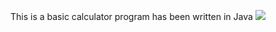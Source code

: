 This is a basic calculator program has been written in Java
![](Simple_Calculator/filename%20mealma.png)
